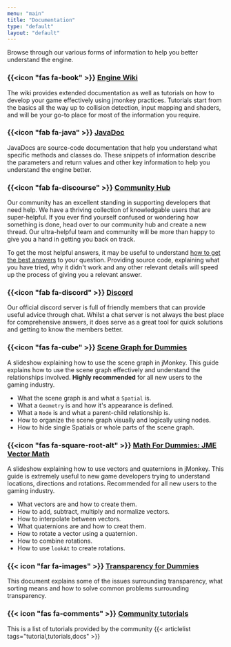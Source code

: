 ```yaml
---
menu: "main"
title: "Documentation"
type: "default"
layout: "default"
---
```


Browse through our various forms of information to help you better understand the engine.

### {{<icon "fas fa-book" >}} [Engine Wiki](https://wiki.jmonkeyengine.org)

The wiki provides extended documentation as well as tutorials on how to develop your game effectively using jmonkey practices. Tutorials start from the basics all the way up to collision detection, input mapping and shaders, and will be your go-to place for most of the information you require.

### {{<icon "fab fa-java" >}} [JavaDoc](https://javadoc.jmonkeyengine.org)

JavaDocs are source-code documentation that help you understand what specific methods and classes do. These snippets of information describe the parameters and return values and other key information to help you understand the engine better.

### {{<icon "fab fa-discourse" >}}  [Community Hub](https://hub.jmonkeyengine.org)

Our community has an excellent standing in supporting developers that need help. We have a thriving collection of knowledgable users that are super-helpful. If you ever find yourself confused or wondering how something is done, head over to our community hub and create a new thread. Our ultra-helpful team and community will be more than happy to give you a hand in getting you back on track.

To get the most helpful answers, it may be useful to understand [how to get the best answers](https://www.mikeash.com/getting_answers.html) to your question. Providing source code, explaining what you have tried, why it didn't work and any other relevant details will speed up the process of giving you a relevant answer.

### {{<icon "fab fa-discord" >}} [Discord](https://discord.gg/JdjhsRw)

Our official discord server is full of friendly members that can provide useful advice through chat. Whilst a chat server is not always the best place for comprehensive answers, it does serve as a great tool for quick solutions and getting to know the members better.

### {{<icon "fas fa-cube" >}} [Scene Graph for Dummies](https://wiki.jmonkeyengine.org/tutorials/scenegraph/assets/fallback/index.html)

A slideshow explaining how to use the scene graph in jMonkey. This guide explains how to use the scene graph effectively and understand the relationships involved. **Highly recommended** for all new users to the gaming industry.

- What the scene graph is and what a `Spatial` is.
- What a `Geometry` is and how it's appearance is defined.
- What a `Node` is and what a parent-child relationship is.
- How to organize the scene graph visually and logically using nodes.
- How to hide single Spatials or whole parts of the scene graph.

### {{<icon "fas fa-square-root-alt" >}} [Math For Dummies: JME Vector Math](https://wiki.jmonkeyengine.org/tutorials/math/assets/fallback/index.html)

A slideshow explaining how to use vectors and quaternions in jMonkey. This guide is extremely useful to new game developers trying to understand locations, directions and rotations. Recommended for all new users to the gaming industry.

- What vectors are and how to create them.
- How to add, subtract, multiply and normalize vectors.
- How to interpolate between vectors.
- What quaternions are and how to creat them.
- How to rotate a vector using a quaternion.
- How to combine rotations.
- How to use `lookAt` to create rotations.

### {{< icon "far fa-images" >}} [Transparency for Dummies](https://hub.jmonkeyengine.org/t/alpha-transparency-sorting-your-z-buffer-and-you/33709) 

This document explains some of the issues surrounding transparency, what sorting means and how to solve common problems surrounding transparency.

### {{< icon "fas fa-comments" >}} [Community tutorials](/tags/tutorials)
This is a list of tutorials provided by the community
{{< articlelist tags="tutorial,tutorials,docs"  >}}